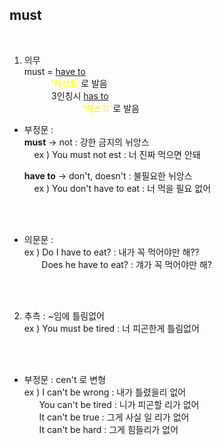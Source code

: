 ## must ##
<br>

1) 의무   
   must = <u>have to</u>  
    &nbsp;&nbsp;&nbsp;&nbsp;&nbsp;&nbsp;&nbsp;&nbsp;&nbsp;&nbsp;&nbsp;<span style="color:yellow">'해브트'</span>로 발음  
     &nbsp;&nbsp;&nbsp;&nbsp;&nbsp;&nbsp;&nbsp;&nbsp;&nbsp;&nbsp;&nbsp;3인칭시 <u>has to</u>  
     &nbsp;&nbsp;&nbsp;&nbsp;&nbsp;&nbsp;&nbsp;&nbsp;&nbsp;&nbsp;&nbsp;&nbsp;&nbsp;&nbsp;&nbsp;&nbsp;&nbsp;&nbsp;&nbsp;&nbsp;&nbsp;&nbsp;&nbsp;&nbsp;<span style="color:yellow">'해스트'</span>로 발음

- 부정문 :   
  **must** -> not : 강한 금지의 뉘앙스  
  &nbsp;&nbsp;&nbsp;&nbsp;ex ) You must not est : 너 진짜 먹으면 안돼  
  
  **have to** -> don't, doesn't : 불필요한 뉘앙스  
  &nbsp;&nbsp;&nbsp;&nbsp;ex ) You don't have to  eat : 너 먹을 필요 없어
<br>
<br>

- 의문문 :   
  ex ) Do I have to eat? : 내가 꼭 먹어야만 해??  
   &nbsp;&nbsp;&nbsp;&nbsp; &nbsp;&nbsp;Does he have to eat? : 걔가 꼭 먹어야만 해?
<br>
<br>

2) 추측 : ~임에 틀림없어  
   ex ) You must be tired : 너 피곤한게 틀림없어
<br>
<br>

- 부정문 : cen't 로 변형  
  ex ) I can't be wrong : 내가 틀렸을리 없어  
  &nbsp;&nbsp;&nbsp;&nbsp;&nbsp;&nbsp;You can't be tired : 니가 피곤할 리가 없어  
  &nbsp;&nbsp;&nbsp;&nbsp;&nbsp;&nbsp;It can't be true : 그게 사실 일 리가 없어  
  &nbsp;&nbsp;&nbsp;&nbsp;&nbsp;&nbsp;It can't be hard : 그게 힘들리가 없어